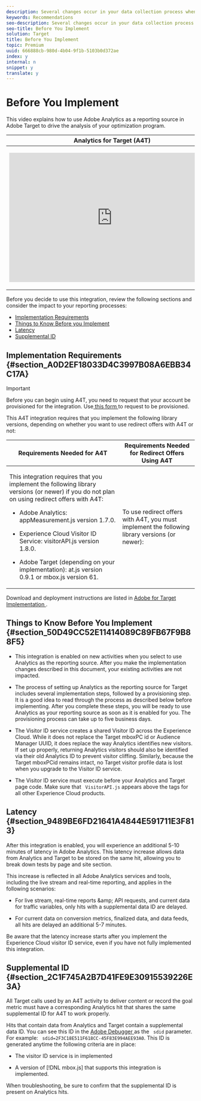 ```yaml
---
description: Several changes occur in your data collection process when enabling Analytics as the reporting source for Target (A4T).
keywords: Recommendations
seo-description: Several changes occur in your data collection process when enabling Analytics as the reporting source for Target (A4T).
seo-title: Before You Implement
solution: Target
title: Before You Implement
topic: Premium
uuid: 666888cb-980d-4b04-9f1b-5103b0d372ae
index: y
internal: n
snippet: y
translate: y
---
```


# Before You Implement

This video explains how to use Adobe Analytics as a reporting source in Adobe Target to drive the analysis of your optimization program. 



<table id="table_C56F4BE9B867463380013C584D97DAD2"> 
 <thead> 
  <tr> 
   <th class="entry" colspan="2"> Analytics for Target (A4T) </th> 
   <th colname="col3" class="entry"> 4:32 </th> 
  </tr> 
 </thead>
 <tbody> 
  <tr> 
   <td colspan="2"> <p> 
     <div width="550" class="video-iframe"> 
      <iframe src="https://www.youtube.com/embed/eS_LeNmcJug/" frameborder="0" webkitallowfullscreen="true" mozallowfullscreen="true" oallowfullscreen="true" msallowfullscreen="true" allowfullscreen="allowfullscreen" scrolling="no" width="550" height="345">https://www.youtube.com/embed/eS_LeNmcJug/</iframe>
     </div> </p> </td> 
   <td colname="col3"> <p> 
     <ul id="ul_B17C3EFA4B664415AE0159E418FF45C4"> 
      <li id="li_536EBE8EF3D34C2BBB43043DA339F371"> <p>Explain what A4T is and why you would use it </p> </li> 
      <li id="li_BCE359271A534D8D9F880C98A0D8811B"> <p>Explain how A4T works </p> </li> 
      <li id="li_0CACB4D122324A659025639A3567DC6F"> <p>Understand the prerequisites needed before using A4T </p> </li> 
     </ul> </p> </td> 
  </tr> 
 </tbody> 
</table>

Before you decide to use this integration, review the following sections and consider the impact to your reporting processes: 

* [ Implementation Requirements ](../c_integrating_target_with_mac/a4t/c_before_implement.md#section_A0D2EF18033D4C3997B08A6EBB34C17A)
* [ Things to Know Before you Implement ](../c_integrating_target_with_mac/a4t/c_before_implement.md#section_50D49CC52E11414089C89FB67F9B88F5)
* [ Latency ](../c_integrating_target_with_mac/a4t/c_before_implement.md#section_9489BE6FD21641A4844E591711E3F813)
* [ Supplemental ID ](../c_integrating_target_with_mac/a4t/c_before_implement.md#section_2C1F745A2B7D41FE9E30915539226E3A)

## Implementation Requirements {#section_A0D2EF18033D4C3997B08A6EBB34C17A}


>[!IMPORTANT]
>
>Before you can begin using A4T, you need to request that your account be provisioned for the integration. Use[ this form ](http://www.adobe.com/go/audiences) to request to be provisioned. 



This A4T integration requires that you implement the following library versions, depending on whether you want to use redirect offers with A4T or not: 



<table id="table_34391C80AE954618AE91D6AE654D3985"> 
 <thead> 
  <tr> 
   <th colname="col1" class="entry"> Requirements Needed for A4T </th> 
   <th colname="col2" class="entry"> Requirements Needed for Redirect Offers Using A4T </th> 
  </tr> 
 </thead>
 <tbody> 
  <tr> 
   <td colname="col1"> <p>This integration requires that you implement the following library versions (or newer) if you do not plan on using redirect offers with A4T: </p> <p> 
     <ul id="ul_4D98A3886E10443B930094BE9D47A2F2"> 
      <li id="li_06A9C85450E64D05AD3D45FE20DA4A53"> <p>Adobe Analytics: <span class="filepath"> appMeasurement.js </span> version 1.7.0. </p> </li> 
      <li id="li_3D79F3BD5B52402A8DC81875F510370B"> <p>Experience Cloud Visitor ID Service: <span class="filepath"> visitorAPI.js </span> version 1.8.0. </p> </li> 
      <li id="li_351A2616F18444DF951F16A977BD9FAC"> <p>Adobe Target (depending on your implementation): <span class="filepath"> at.js </span> version 0.9.1 or <span class="filepath"> mbox.js </span> version 61. </p> </li> 
     </ul> </p> </td> 
   <td colname="col2"> <p>To use redirect offers with A4T, you must implement the following library versions (or newer): </p> <p conref="a4t-library-requirements.xml#ditacomponent_13103211D36E4EAEA4E9F779B2490E76/p_A816444144144867B5266CA4D5F69F4A"> </p> </td> 
  </tr> 
 </tbody> 
</table>

Download and deployment instructions are listed in [ Adobe for Target Implementation ](https://marketing.adobe.com/resources/help/en_US/target/a4t/c_a4timplementation.html). 

## Things to Know Before You Implement {#section_50D49CC52E11414089C89FB67F9B88F5}


* This integration is enabled on new activities when you select to use Analytics as the reporting source. After you make the implementation changes described in this document, your existing activities are not impacted. 

* The process of setting up Analytics as the reporting source for Target includes several implementation steps, followed by a provisioning step. It is a good idea to read through the process as described below before implementing. After you complete these steps, you will be ready to use Analytics as your reporting source as soon as it is enabled for you. The provisioning process can take up to five business days. 

* The Visitor ID service creates a shared Visitor ID across the Experience Cloud. While it does not replace the Target mboxPC id or Audience Manager UUID, it does replace the way Analytics identifies new visitors. If set up properly, returning Analytics visitors should also be identified via their old Analytics ID to prevent visitor cliffing. Similarly, because the Target mboxPCid remains intact, no Target visitor profile data is lost when you upgrade to the Visitor ID service. 

* The Visitor ID service must execute before your Analytics and Target page code. Make sure that ` VisitorAPI.js` appears above the tags for all other Experience Cloud products. 


## Latency {#section_9489BE6FD21641A4844E591711E3F813}

After this integration is enabled, you will experience an additional 5-10 minutes of latency in Adobe Analytics. This latency increase allows data from Analytics and Target to be stored on the same hit, allowing you to break down tests by page and site section. 

This increase is reflected in all Adobe Analytics services and tools, including the live stream and real-time reporting, and applies in the following scenarios: 

* For live stream, real-time reports &amp;amp; API requests, and current data for traffic variables, only hits with a supplemental data ID are delayed. 

* For current data on conversion metrics, finalized data, and data feeds, all hits are delayed an additional 5-7 minutes. 

Be aware that the latency increase starts after you implement the Experience Cloud visitor ID service, even if you have not fully implemented this integration. 

## Supplemental ID {#section_2C1F745A2B7D41FE9E30915539226E3A}

All Target calls used by an A4T activity to deliver content or record the goal metric must have a corresponding Analytics hit that shares the same supplemental ID for A4T to work properly. 

Hits that contain data from Analytics and Target contain a supplemental data ID. You can see this ID in the [ Adobe Debugger ](https://marketing.adobe.com/resources/help/en_US/sc/implement/?f=debugger) as the ` sdid` parameter. For example: ` sdid=2F3C18E511F618CC-45F83E994AEE93A0`. This ID is generated anytime the following criteria are in place: 

* The visitor ID service is in implemented 

* A version of [!DNL  mbox.js] that supports this integration is implemented. 

When troubleshooting, be sure to confirm that the supplemental ID is present on Analytics hits. 
